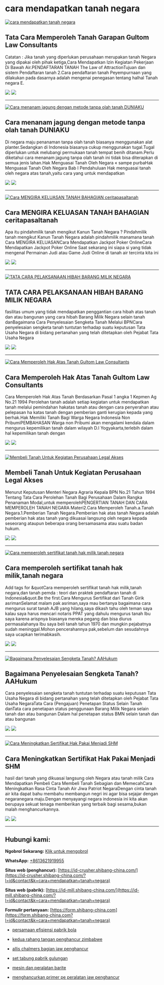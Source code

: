 # cara mendapatkan tanah negara

<a href="https://swt.shibang-china.com/?l=id&img&k=cara+mendapatkan+tanah+negara" target="_blank">![cara mendapatkan tanah negara](http://static.shibang-china.com/all-800x300/1125.jpg)</a>

## Tata Cara Memperoleh Tanah Garapan Gultom Law Consultants
Catatan : Jika tanah yang diperlukan perusahaan merupakan tanah Negara yang dipakai oleh pihak ketiga,Cara Mendapatkan Izin Kegiatan Pekerjaan Di Bawah Air.PENDAFTARAN TANAH The Law of AttractionTujuan dan sistem Pendaftaran tanah 2.Cara pendaftaran tanah Peyempurnaan yang dilakukan pada dasarnya adalah mengenai penegasan tentang halhal Tanah negara E.


<a href="https://whatsapp.shibangsoft.com/WhatsApp.php" target="_blank" title="WhatsApp">![](http://static.shibang-china.com/icon/whatsapp.png)</a> <a href="https://swt.shibang-china.com/?l=id&icon&k=cara+mendapatkan+tanah+negara" target="_blank">![](http://static.shibang-china.com/icon/chat-id.png)</a>

---

<a href="https://swt.shibang-china.com/?l=id&img&k=cara+mendapatkan+tanah+negara" target="_blank">![Cara menanam jagung dengan metode tanpa olah tanah DUNIAKU](http://static.shibang-china.com/all-800x300/945.jpg)</a>

## Cara menanam jagung dengan metode tanpa olah tanah DUNIAKU
Di negara maju penanaman tanpa olah tanah biasanya menggunakan alat planter.Sedangkan di Indonesia biasanya cukup menggunakan tugal.Tugal diperlukan untuk melubangi permukaan tanah tempat benih ditanam.Perlu diketahui cara menanam jagung tanpa olah tanah ini tidak bisa diterapkan di semua jenis lahan.Hak Menguasai Tanah Oleh Negara « sampe purbaHak Menguasai Tanah Oleh Negara Bab I Pendahuluan Hak menguasai tanah oleh negara atas tanah,yaitu cara yang untuk mendapatkan


<a href="https://whatsapp.shibangsoft.com/WhatsApp.php" target="_blank" title="WhatsApp">![](http://static.shibang-china.com/icon/whatsapp.png)</a> <a href="https://swt.shibang-china.com/?l=id&icon&k=cara+mendapatkan+tanah+negara" target="_blank">![](http://static.shibang-china.com/icon/chat-id.png)</a>

---

<a href="https://swt.shibang-china.com/?l=id&img&k=cara+mendapatkan+tanah+negara" target="_blank">![Cara MENGIRA KELUASAN TANAH BAHAGIAN ceritapasaltanah](http://static.shibang-china.com/all-800x300/360.jpg)</a>

## Cara MENGIRA KELUASAN TANAH BAHAGIAN ceritapasaltanah
Apa itu pindahmilik tanah mengikut Kanun Tanah Negara ? Pindahmilik tanah mengikut Kanun Tanah Negara adalah pindahmilik manamana tanah Cara MENGIRA KELUASANCara Mendapatkan Jackpot Poker OnlineCara Mendapatkan Jackpot Poker Online Saat sekarang ini siapa si yang tidak mengenal Permainan Judi atau Game Judi Online di tanah air tercinta kita ini


<a href="https://whatsapp.shibangsoft.com/WhatsApp.php" target="_blank" title="WhatsApp">![](http://static.shibang-china.com/icon/whatsapp.png)</a> <a href="https://swt.shibang-china.com/?l=id&icon&k=cara+mendapatkan+tanah+negara" target="_blank">![](http://static.shibang-china.com/icon/chat-id.png)</a>

---

<a href="https://swt.shibang-china.com/?l=id&img&k=cara+mendapatkan+tanah+negara" target="_blank">![TATA CARA PELAKSANAAN HIBAH BARANG MILIK NEGARA](http://static.shibang-china.com/all-800x300/557.jpg)</a>

## TATA CARA PELAKSANAAN HIBAH BARANG MILIK NEGARA
fasilitas umum yang tidak mendapatkan penggantian cara hibah atas tanah dan atau bangunan yang cara hibah Barang Milik Negara selain tanah danBagaimana Cara Penyelesaian Sengketa Tanah Melalui BPNCara penyelesaian sengketa tanah tuntutan terhadap suatu keputusan Tata Usaha Negara di bidang pertanahan yang telah ditetapkan oleh Pejabat Tata Usaha Negara


<a href="https://whatsapp.shibangsoft.com/WhatsApp.php" target="_blank" title="WhatsApp">![](http://static.shibang-china.com/icon/whatsapp.png)</a> <a href="https://swt.shibang-china.com/?l=id&icon&k=cara+mendapatkan+tanah+negara" target="_blank">![](http://static.shibang-china.com/icon/chat-id.png)</a>

---

<a href="https://swt.shibang-china.com/?l=id&img&k=cara+mendapatkan+tanah+negara" target="_blank">![Cara Memperoleh Hak Atas Tanah Gultom Law Consultants](http://static.shibang-china.com/all-800x300/670.jpg)</a>

## Cara Memperoleh Hak Atas Tanah Gultom Law Consultants
Cara Memperoleh Hak Atas Tanah Berdasarkan Pasal 1 angka 1 Kepmen Ag No.21 1994 Perolehan tanah adalah setiap kegiatan untuk mendapatkan tanah melalui pemindahan hakatas tanah atau dengan cara penyerahan atau pelepasan ha katas tanah dengan pemberian ganti kerugian kepada yang berhak.Hak Memiliki Tanah Bagi Warga Negara Indonesia Non PribumiPEMBAHASAN Warga non Pribumi akan mengalami kendala dalam mengurus kepemilikan tanah dalam wilayah D.I Yogyakarta,terlebih dalam hal kepemilikan tanah dengan


<a href="https://whatsapp.shibangsoft.com/WhatsApp.php" target="_blank" title="WhatsApp">![](http://static.shibang-china.com/icon/whatsapp.png)</a> <a href="https://swt.shibang-china.com/?l=id&icon&k=cara+mendapatkan+tanah+negara" target="_blank">![](http://static.shibang-china.com/icon/chat-id.png)</a>

---

<a href="https://swt.shibang-china.com/?l=id&img&k=cara+mendapatkan+tanah+negara" target="_blank">![Membeli Tanah Untuk Kegiatan Perusahaan Legal Akses](http://static.shibang-china.com/all-800x300/744.jpg)</a>

## Membeli Tanah Untuk Kegiatan Perusahaan Legal Akses
Menurut Keputusan Menteri Negara Agraria Kepala BPN No.21 Tahun 1994 Tentang Tata Cara Perolehan Tanah Bagi Perusahaan Dalam Rangka Penanaman Modal,untuk memperolehPENGERTIAN TANAH DAN CARA MEMPEROLEH TANAH NEGARA Materi2.Cara Memperoleh Tanah.a.Tanah Negara.1.Pemberian Tanah Negara.Pemberian hak atas tanah Negara adalah pemberian hak atas tanah yang dikuasai langsung oleh negara kepada seseorang ataupun beberapa orang bersamasama atau suatu badan hukum.


<a href="https://whatsapp.shibangsoft.com/WhatsApp.php" target="_blank" title="WhatsApp">![](http://static.shibang-china.com/icon/whatsapp.png)</a> <a href="https://swt.shibang-china.com/?l=id&icon&k=cara+mendapatkan+tanah+negara" target="_blank">![](http://static.shibang-china.com/icon/chat-id.png)</a>

---

<a href="https://swt.shibang-china.com/?l=id&img&k=cara+mendapatkan+tanah+negara" target="_blank">![Cara memperoleh sertifikat tanah hak milik,tanah negara](http://static.shibang-china.com/all-800x300/1496.jpg)</a>

## Cara memperoleh sertifikat tanah hak milik,tanah negara
Add tags for &quotCara memperoleh sertifikat tanah hak milik,tanah negara,dan tanah pemda : teori dan praktek pendaftaran tanah di Indonesia&quot.Be the first.Cara Mengurus Sertifikat dari Tanah Girik asrimanSelamat malam pak asriman,saya mau bertanya bagaimana cara mengurus surat tanah AJB yang hilang,saya dikash tahu oleh teman saya kalau saya harus mencari notaris PPAT yang dahulu mengurus tanah Ibu saya karena arispnya biasanya mereka pegang dan bisa diurus permasalahanya Ibu saya beli tanah tahun 1970 dan mungkin pejabatnya sudah meninggal.Mohon pencerahannya pak,sebelum dan sesudahnya saya ucapkan terimabkasih.


<a href="https://whatsapp.shibangsoft.com/WhatsApp.php" target="_blank" title="WhatsApp">![](http://static.shibang-china.com/icon/whatsapp.png)</a> <a href="https://swt.shibang-china.com/?l=id&icon&k=cara+mendapatkan+tanah+negara" target="_blank">![](http://static.shibang-china.com/icon/chat-id.png)</a>

---

<a href="https://swt.shibang-china.com/?l=id&img&k=cara+mendapatkan+tanah+negara" target="_blank">![Bagaimana Penyelesaian Sengketa Tanah? AAHukum](http://static.shibang-china.com/all-800x300/285.jpg)</a>

## Bagaimana Penyelesaian Sengketa Tanah? AAHukum
Cara penyelesaian sengketa tanah tuntutan terhadap suatu keputusan Tata Usaha Negara di bidang pertanahan yang telah ditetapkan oleh Pejabat Tata Usaha NegaraTata Cara (Pengajuan) Penetapan Status Selain Tanah danTata cara penetapan status penggunaan Barang Milik Negara selain tanah dan atau bangunan Dalam hal penetapan status BMN selain tanah dan atau bangunan


<a href="https://whatsapp.shibangsoft.com/WhatsApp.php" target="_blank" title="WhatsApp">![](http://static.shibang-china.com/icon/whatsapp.png)</a> <a href="https://swt.shibang-china.com/?l=id&icon&k=cara+mendapatkan+tanah+negara" target="_blank">![](http://static.shibang-china.com/icon/chat-id.png)</a>

---

<a href="https://swt.shibang-china.com/?l=id&img&k=cara+mendapatkan+tanah+negara" target="_blank">![Cara Meningkatkan Sertifikat Hak Pakai Menjadi SHM](http://static.shibang-china.com/all-800x300/1189.jpg)</a>

## Cara Meningkatkan Sertifikat Hak Pakai Menjadi SHM
hasil dari tanah yang dikuasai langsung oleh Negara atau tanah milik Cara Mendapatkan Pembeli Cara Membeli Tanah Sebagian dan MemecahCara Meningkatkan Rasa Cinta Tanah Air Jiwa Patriot NegaraDengan cinta tanah air kita dapat bahu membahu membangun negri ini agar bisa sejajar dengan negaranegara maju.Dengan menyayangi negara indonesia ini kita akan berupaya sekuat tenaga memberikan yang terbaik bagi sesama,bukan malah menghancurkannya.


<a href="https://whatsapp.shibangsoft.com/WhatsApp.php" target="_blank" title="WhatsApp">![](http://static.shibang-china.com/icon/whatsapp.png)</a> <a href="https://swt.shibang-china.com/?l=id&icon&k=cara+mendapatkan+tanah+negara" target="_blank">![](http://static.shibang-china.com/icon/chat-id.png)</a>

---
## Hubungi kami:

**Ngobrol Sekarang:** [Klik untuk mengobrol](https://swt.shibang-china.com?l=id&contact&k=cara+mendapatkan+tanah+negara)

**WhatsApp:**  [+8613621919955](https://whatsapp.shibangsoft.com/WhatsApp.php)

**Situs web (penghancur):** [https://id-crusher.shibang-china.com/](https://id-crusher.shibang-china.com/?l=id&contact&k=cara+mendapatkan+tanah+negara)

**Situs web (pabrik):** [https://id-mill.shibang-china.com/](https://id-mill.shibang-china.com/?l=id&contact&k=cara+mendapatkan+tanah+negara)

**Formulir pertanyaan:** [https://form.shibang-china.com](https://form.shibang-china.com?l=id&contact&k=cara+mendapatkan+tanah+negara)

* [persamaan efisiensi pabrik bola](../33/persamaan%20efisiensi%20pabrik%20bola.md)

* [kedua rahang tangan penghancur zimbabwe](../38/kedua%20rahang%20tangan%20penghancur%20zimbabwe.md)

* [allis chalmers bagian jaw penghancur](../39/allis%20chalmers%20bagian%20jaw%20penghancur.md)

* [set tabung pabrik gulungan](../33/set%20tabung%20pabrik%20gulungan.md)

* [mesin dan peralatan barite](../39/mesin%20dan%20peralatan%20barite.md)

* [menghancurkan primer pe peralatan jaw penghancur](../40/menghancurkan%20primer%20pe%20peralatan%20jaw%20penghancur.md)